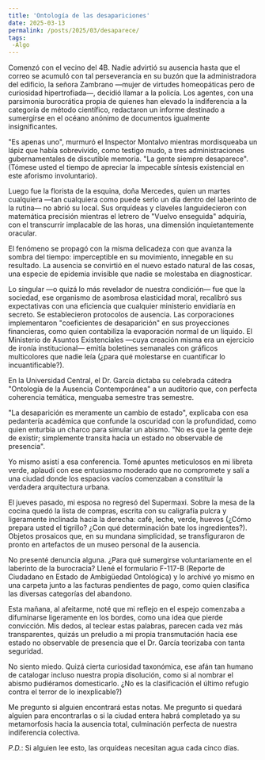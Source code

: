 ```yaml
---
title: 'Ontología de las desapariciones'
date: 2025-03-13
permalink: /posts/2025/03/desaparece/
tags:
 -Algo
---
```


Comenzó con el vecino del 4B. Nadie advirtió su ausencia hasta que el correo se acumuló con tal perseverancia en su buzón que la administradora del edificio, la señora Zambrano —mujer de virtudes homeopáticas pero de curiosidad hipertrofiada—, decidió llamar a la policía. Los agentes, con una parsimonia burocrática propia de quienes han elevado la indiferencia a la categoría de método científico, redactaron un informe destinado a sumergirse en el océano anónimo de documentos igualmente insignificantes.

"Es apenas uno", murmuró el Inspector Montalvo mientras mordisqueaba un lápiz que había sobrevivido, como testigo mudo, a tres administraciones gubernamentales de discutible memoria. "La gente siempre desaparece". (Tómese usted el tiempo de apreciar la impecable síntesis existencial en este aforismo involuntario).

Luego fue la florista de la esquina, doña Mercedes, quien un martes cualquiera —tan cualquiera como puede serlo un día dentro del laberinto de la rutina— no abrió su local. Sus orquídeas y claveles languidecieron con matemática precisión mientras el letrero de "Vuelvo enseguida" adquiría, con el transcurrir implacable de las horas, una dimensión inquietantemente oracular.

El fenómeno se propagó con la misma delicadeza con que avanza la sombra del tiempo: imperceptible en su movimiento, innegable en su resultado. La ausencia se convirtió en el nuevo estado natural de las cosas, una especie de epidemia invisible que nadie se molestaba en diagnosticar.

Lo singular —o quizá lo más revelador de nuestra condición— fue que la sociedad, ese organismo de asombrosa elasticidad moral, recalibró sus expectativas con una eficiencia que cualquier ministerio envidiaría en secreto. Se establecieron protocolos de ausencia. Las corporaciones implementaron "coeficientes de desaparición" en sus proyecciones financieras, como quien contabiliza la evaporación normal de un líquido. El Ministerio de Asuntos Existenciales —cuya creación misma era un ejercicio de ironía institucional— emitía boletines semanales con gráficos multicolores que nadie leía (¿para qué molestarse en cuantificar lo incuantificable?).

En la Universidad Central, el Dr. García dictaba su celebrada cátedra "Ontología de la Ausencia Contemporánea" a un auditorio que, con perfecta coherencia temática, menguaba semestre tras semestre.

"La desaparición es meramente un cambio de estado", explicaba con esa pedantería académica que confunde la oscuridad con la profundidad, como quien enturbia un charco para simular un abismo. "No es que la gente deje de existir; simplemente transita hacia un estado no observable de presencia".

Yo mismo asistí a esa conferencia. Tomé apuntes meticulosos en mi libreta verde, aplaudí con ese entusiasmo moderado que no compromete y salí a una ciudad donde los espacios vacíos comenzaban a constituir la verdadera arquitectura urbana.

El jueves pasado, mi esposa no regresó del Supermaxi. Sobre la mesa de la cocina quedó la lista de compras, escrita con su caligrafía pulcra y ligeramente inclinada hacia la derecha: café, leche, verde, huevos (¿Cómo prepara usted el tigrillo? ¿Con qué determinación bate los ingredientes?). Objetos prosaicos que, en su mundana simplicidad, se transfiguraron de pronto en artefactos de un museo personal de la ausencia.

No presenté denuncia alguna. ¿Para qué sumergirse voluntariamente en el laberinto de la burocracia? Llené el formulario F-117-B (Reporte de Ciudadano en Estado de Ambigüedad Ontológica) y lo archivé yo mismo en una carpeta junto a las facturas pendientes de pago, como quien clasifica las diversas categorías del abandono.

Esta mañana, al afeitarme, noté que mi reflejo en el espejo comenzaba a difuminarse ligeramente en los bordes, como una idea que pierde convicción. Mis dedos, al teclear estas palabras, parecen cada vez más transparentes, quizás un preludio a mi propia transmutación hacia ese estado no observable de presencia que el Dr. García teorizaba con tanta seguridad.

No siento miedo. Quizá cierta curiosidad taxonómica, ese afán tan humano de catalogar incluso nuestra propia disolución, como si al nombrar el abismo pudiéramos domesticarlo. ¿No es la clasificación el último refugio contra el terror de lo inexplicable?)

Me pregunto si alguien encontrará estas notas. Me pregunto si quedará alguien para encontrarlas o si la ciudad entera habrá completado ya su metamorfosis hacia la ausencia total, culminación perfecta de nuestra indiferencia colectiva.

*P.D.*: Si alguien lee esto, las orquídeas necesitan agua cada cinco días.